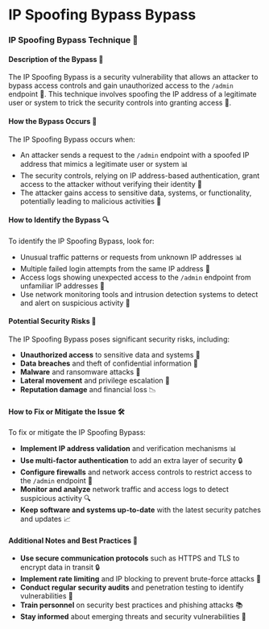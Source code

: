 # IP Spoofing Bypass Bypass

### IP Spoofing Bypass Technique 🚨
#### Description of the Bypass 📝
The IP Spoofing Bypass is a security vulnerability that allows an attacker to bypass access controls and gain unauthorized access to the `/admin` endpoint 🚪. This technique involves spoofing the IP address of a legitimate user or system to trick the security controls into granting access 🤖.

#### How the Bypass Occurs 🤔
The IP Spoofing Bypass occurs when:
* An attacker sends a request to the `/admin` endpoint with a spoofed IP address that mimics a legitimate user or system 📊
* The security controls, relying on IP address-based authentication, grant access to the attacker without verifying their identity 🚫
* The attacker gains access to sensitive data, systems, or functionality, potentially leading to malicious activities 🚨

#### How to Identify the Bypass 🔍
To identify the IP Spoofing Bypass, look for:
* Unusual traffic patterns or requests from unknown IP addresses 📊
* Multiple failed login attempts from the same IP address 🚫
* Access logs showing unexpected access to the `/admin` endpoint from unfamiliar IP addresses 📝
* Use network monitoring tools and intrusion detection systems to detect and alert on suspicious activity 🚨

#### Potential Security Risks 🚨
The IP Spoofing Bypass poses significant security risks, including:
* **Unauthorized access** to sensitive data and systems 📁
* **Data breaches** and theft of confidential information 🚫
* **Malware** and ransomware attacks 🤖
* **Lateral movement** and privilege escalation 🚀
* **Reputation damage** and financial loss 📉

#### How to Fix or Mitigate the Issue 🛠️
To fix or mitigate the IP Spoofing Bypass:
* **Implement IP address validation** and verification mechanisms 📊
* **Use multi-factor authentication** to add an extra layer of security 🔒
* **Configure firewalls** and network access controls to restrict access to the `/admin` endpoint 🚫
* **Monitor and analyze** network traffic and access logs to detect suspicious activity 🔍
* **Keep software and systems up-to-date** with the latest security patches and updates 📈

#### Additional Notes and Best Practices 📝
* **Use secure communication protocols** such as HTTPS and TLS to encrypt data in transit 🔒
* **Implement rate limiting** and IP blocking to prevent brute-force attacks 🚫
* **Conduct regular security audits** and penetration testing to identify vulnerabilities 🚨
* **Train personnel** on security best practices and phishing attacks 📚
* **Stay informed** about emerging threats and security vulnerabilities 🚀